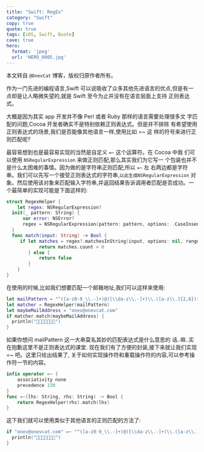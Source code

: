 ```yaml
---
title: "Swift: RegEx"
category: "Swift"
copy: true
quote: true
tags: [iOS, Swift, Quote]
cave: true
hero:
  format: 'jpeg'
  url: 'HERO_0005.jpg'
---
```

本文转自 `@OnevCat` 博客，版权归原作者所有。

作为一门先进的编程语言,Swift 可以说吸收了众多其他先进语言的优点,但是有一点却是让人略微失望的,就是 Swift 至今为止并没有在语言层面上支持 正则表达式。

大概是因为其实 app 开发并不像 Perl 或者 Ruby 那样的语言需要处理很多文 字匹配的问题,Cocoa 开发者确实不是特别依赖正则表达式。但是并不排除 有希望使用正则表达式的场景,我们是否能像其他语言一样,使用比如 =~ 这 样的符号来进行正则匹配呢?

最容易想到也是最容易实现的当然是自定义 `=~` 这个运算符。在 Cocoa 中我 们可以使用 `NSRegularExpression` 来做正则匹配,那么其实我们为它写一 个包装也并不是什么太困难的事情。因为做的是字符串正则匹配,所以 `=~` 左 右两边都是字符串。我们可以先写一个接受正则表达式的字符串,`以此生成NSRegularExpression` 对象。然后使用该对象来匹配输入字符串,并返回结果告诉调用者匹配是否成功。一个最简单的实现可能是下面这样的:

```swift
struct RegexHelper {
    let regex: NSRegularExpression?
  init(_ pattern: String) {
      var error: NSError?
      regex = NSRegularExpression(pattern: pattern, options: .CaseInsensitive, error: &error)
  }
  func match(input: String) -> Bool {
     if let matches = regex?.matchesInString(input, options: nil, range: NSMakeRange(0, count(input))) {
            return matches.count > 0
        } else {
            return false
        }
    }
}
```

在使用的时候,比如我们想要匹配一个邮箱地址,我们可以这样来使用:

```swift
let mailPattern = "^([a-z0-9_\\.-]+)@([\\da-z\\.-]+)\\.([a-z\\.]{2,6})$"
let matcher = RegexHelper(mailPattern)
let maybeMailAddress = "onev@onevcat.com"
if matcher.match(maybeMailAddress) {
  println("􏰀􏰁􏰂􏰃􏰄􏰅􏰆")
}
```

如果你想问 mailPattern 这一大串莫名其妙的匹配表达式是什么意思的 话..嘛..实在抱歉这里不是正则表达式的课堂.
现在我们有了方便的封装,接下来就让我们实现 =~ 吧。这里只给出结果了, 关于如何实现操作符和重载操作符的内容,可以参考操作符一节的内容。

```swift
infix operator =~ {
    associativity none
    precedence 130
}
func =~(lhs: String, rhs: String) -> Bool {
    return RegexHelper(rhs).match(lhs)
}
```

这下我们就可以使用类似于其他语言的正则匹配的方法了:

```swift
if "onev@onevcat.com" =~ "^([a-z0-9_\\.-]+)@([\\da-z\\.-]+)\\.([a-z\\.]{2,6})$" {
  println("􏰀􏰁􏰂􏰃􏰄􏰅􏰆")
}
```
